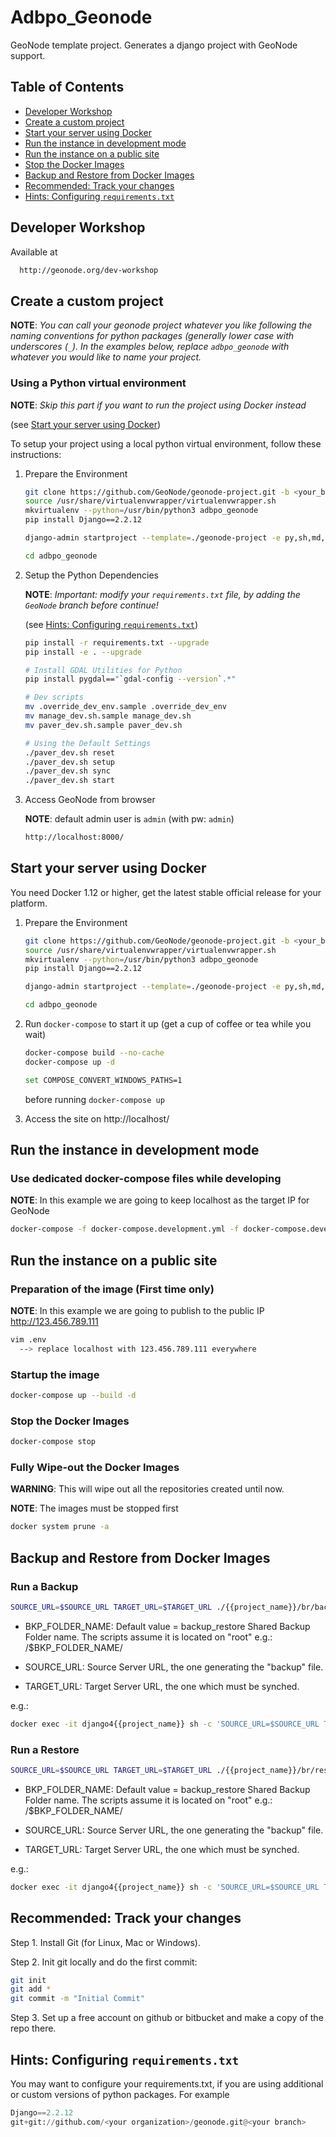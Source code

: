 # Adbpo_Geonode

GeoNode template project. Generates a django project with GeoNode support.

## Table of Contents

-  [Developer Workshop](#developer-Workshop)
-  [Create a custom project](#create-a-custom-project)
-  [Start your server using Docker](#start-your-server-using-docker)
-  [Run the instance in development mode](#run-the-instance-in-development-mode)
-  [Run the instance on a public site](#run-the-instance-on-a-public-site)
-  [Stop the Docker Images](#stop-the-docker-images)
-  [Backup and Restore from Docker Images](#backup-and-restore-the-docker-images)
-  [Recommended: Track your changes](#recommended-track-your-changes)
-  [Hints: Configuring `requirements.txt`](#hints-configuring-requirementstxt)

## Developer Workshop

Available at

  ```bash
    http://geonode.org/dev-workshop
  ```

## Create a custom project

**NOTE**: *You can call your geonode project whatever you like following the naming conventions for python packages (generally lower case with underscores (``_``). In the examples below, replace ``adbpo_geonode`` with whatever you would like to name your project.*

### Using a Python virtual environment

**NOTE**: *Skip this part if you want to run the project using Docker instead*

(see [Start your server using Docker](#start-your-server-using-docker))

To setup your project using a local python virtual environment, follow these instructions:

1. Prepare the Environment

    ```bash
    git clone https://github.com/GeoNode/geonode-project.git -b <your_branch>
    source /usr/share/virtualenvwrapper/virtualenvwrapper.sh
    mkvirtualenv --python=/usr/bin/python3 adbpo_geonode
    pip install Django==2.2.12

    django-admin startproject --template=./geonode-project -e py,sh,md,rst,json,yml,ini,env,sample -n monitoring-cron -n Dockerfile adbpo_geonode

    cd adbpo_geonode
    ```

2. Setup the Python Dependencies

    **NOTE**: *Important: modify your `requirements.txt` file, by adding the `GeoNode` branch before continue!*

    (see [Hints: Configuring `requirements.txt`](#hints-configuring-requirementstxt))

    ```bash
    pip install -r requirements.txt --upgrade
    pip install -e . --upgrade

    # Install GDAL Utilities for Python
    pip install pygdal=="`gdal-config --version`.*"

    # Dev scripts
    mv .override_dev_env.sample .override_dev_env
    mv manage_dev.sh.sample manage_dev.sh
    mv paver_dev.sh.sample paver_dev.sh

    # Using the Default Settings
    ./paver_dev.sh reset
    ./paver_dev.sh setup
    ./paver_dev.sh sync
    ./paver_dev.sh start
    ```

3. Access GeoNode from browser

    **NOTE**: default admin user is ``admin`` (with pw: ``admin``)

    ```bash
    http://localhost:8000/
    ```

## Start your server using Docker

You need Docker 1.12 or higher, get the latest stable official release for your platform.

1. Prepare the Environment

    ```bash
    git clone https://github.com/GeoNode/geonode-project.git -b <your_branch>
    source /usr/share/virtualenvwrapper/virtualenvwrapper.sh
    mkvirtualenv --python=/usr/bin/python3 adbpo_geonode
    pip install Django==2.2.12

    django-admin startproject --template=./geonode-project -e py,sh,md,rst,json,yml,ini,env,sample -n monitoring-cron -n Dockerfile adbpo_geonode

    cd adbpo_geonode
    ```

2. Run `docker-compose` to start it up (get a cup of coffee or tea while you wait)

    ```bash
    docker-compose build --no-cache
    docker-compose up -d
    ```

    ```bash
    set COMPOSE_CONVERT_WINDOWS_PATHS=1
    ```

    before running `docker-compose up`

3. Access the site on http://localhost/

## Run the instance in development mode

### Use dedicated docker-compose files while developing

**NOTE**: In this example we are going to keep localhost as the target IP for GeoNode

  ```bash
  docker-compose -f docker-compose.development.yml -f docker-compose.development.override.yml up
  ```

## Run the instance on a public site

### Preparation of the image (First time only)

**NOTE**: In this example we are going to publish to the public IP http://123.456.789.111

```bash
vim .env
  --> replace localhost with 123.456.789.111 everywhere
```

### Startup the image

```bash
docker-compose up --build -d
```

### Stop the Docker Images

```bash
docker-compose stop
```

### Fully Wipe-out the Docker Images

**WARNING**: This will wipe out all the repositories created until now.

**NOTE**: The images must be stopped first

```bash
docker system prune -a
```

## Backup and Restore from Docker Images

### Run a Backup

```bash
SOURCE_URL=$SOURCE_URL TARGET_URL=$TARGET_URL ./{{project_name}}/br/backup.sh $BKP_FOLDER_NAME
```

- BKP_FOLDER_NAME:
  Default value = backup_restore
  Shared Backup Folder name.
  The scripts assume it is located on "root" e.g.: /$BKP_FOLDER_NAME/

- SOURCE_URL:
  Source Server URL, the one generating the "backup" file.

- TARGET_URL:
  Target Server URL, the one which must be synched.

e.g.:

```bash
docker exec -it django4{{project_name}} sh -c 'SOURCE_URL=$SOURCE_URL TARGET_URL=$TARGET_URL ./{{project_name}}/br/backup.sh $BKP_FOLDER_NAME'
```

### Run a Restore

```bash
SOURCE_URL=$SOURCE_URL TARGET_URL=$TARGET_URL ./{{project_name}}/br/restore.sh $BKP_FOLDER_NAME
```

- BKP_FOLDER_NAME:
  Default value = backup_restore
  Shared Backup Folder name.
  The scripts assume it is located on "root" e.g.: /$BKP_FOLDER_NAME/

- SOURCE_URL:
  Source Server URL, the one generating the "backup" file.

- TARGET_URL:
  Target Server URL, the one which must be synched.

e.g.:

```bash
docker exec -it django4{{project_name}} sh -c 'SOURCE_URL=$SOURCE_URL TARGET_URL=$TARGET_URL ./{{project_name}}/br/restore.sh $BKP_FOLDER_NAME'
```

## Recommended: Track your changes

Step 1. Install Git (for Linux, Mac or Windows).

Step 2. Init git locally and do the first commit:

```bash
git init
git add *
git commit -m "Initial Commit"
```

Step 3. Set up a free account on github or bitbucket and make a copy of the repo there.

## Hints: Configuring `requirements.txt`

You may want to configure your requirements.txt, if you are using additional or custom versions of python packages. For example

```python
Django==2.2.12
git+git://github.com/<your organization>/geonode.git@<your branch>
```
